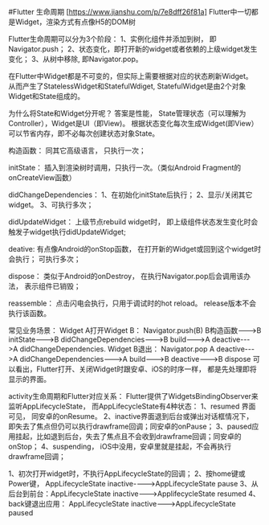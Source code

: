 #Flutter 生命周期 [https://www.jianshu.com/p/7e8dff26f81a]
Flutter中一切都是Widget，渲染方式有点像H5的DOM树

Flutter生命周期可以分为3个阶段：
  1、实例化组件并添加到树， 即Navigator.push；
  2、状态变化，即打开新的widget或者依赖的上级widget发生变化；
  3、从树中移除, 即Navigator.pop。

在Flutter中Widget都是不可变的，但实际上需要根据对应的状态刷新Widget。 从而产生了StatelessWidget和StatefulWdiget, StatefulWidget是由2个对象Widget和State组成的。

为什么将State和Widget分开呢？
答案是性能， State管理状态（可以理解为Controller），Widget是UI（即View)。 根据状态变化每次生成Widget(即View）可以节省内存，即不必每次创建状态对象State。

构造函数：
同其它高级语言， 只执行一次；

initState：
插入到渲染树时调用，只执行一次。（类似Android Fragment的onCreateView函数）

didChangeDependencies：
1、在初始化initState后执行； 2、显示/关闭其它widget。 3、可执行多次；

didUpdateWidget：
上级节点rebuild widget时， 即上级组件状态发生变化时会触发子widget执行didUpdateWidget;

deative:
有点像Android的onStop函数， 在打开新的Widget或回到这个widget时会执行； 可执行多次；

dispose：
类似于Android的onDestroy， 在执行Navigator.pop后会调用该办法， 表示组件已销毁；

reassemble：
点击闪电会执行，只用于调试时的hot reload。 release版本不会执行该函数。

常见业务场景：
  Widget A打开Widget B： Navigator.push(B)
  B构造函数--->B initState--->B didChangeDependencies--->B build--->A deactive--->A didChangeDependencies.
  Widget B退出： Navigator.pop
  A deactive--->A didChangeDependencies--->A build--->B deactive--->B dispose
  可以看出，Flutter打开、关闭Widget时跟安卓、iOS的时序一样， 都是先处理即将显示的界面。

activity生命周期和Flutter对应关系：
Flutter提供了WidgetsBindingObserver来监听AppLifecycleState， 而AppLifecycleState有4种状态：
   1、resumed 界面可见， 同安卓的onResume。
   2、inactive界面退到后台或弹出对话框情况下， 即失去了焦点但仍可以执行drawframe回调；同安卓的onPause；
   3、paused应用挂起，比如退到后台，失去了焦点且不会收到drawframe回调；同安卓的onStop；
   4、suspending， iOS中没用，安卓里就是挂起，不会再执行drawframe回调；

1、初次打开widget时，不执行AppLifecycleState的回调；
2、按home键或Power键， AppLifecycleState inactive---->AppLifecycleState pause
3、从后台到前台：AppLifecycleState inactive--->ApplifecycleState resumed
4、back键退出应用： AppLifecycleState inactive--->AppLifecycleState paused